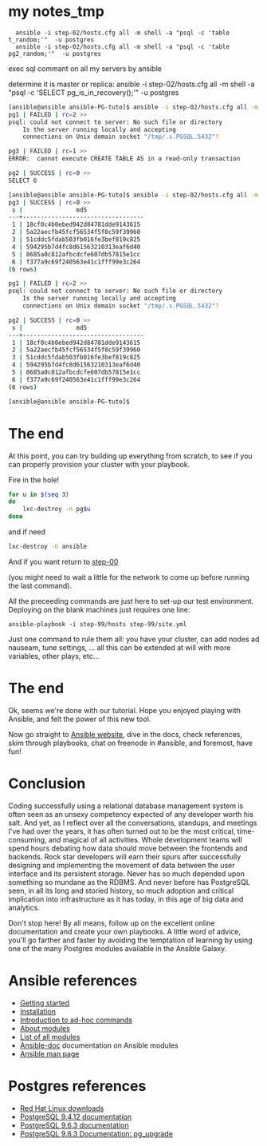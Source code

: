 # my notes\_tmp

      ansible -i step-02/hosts.cfg all -m shell -a "psql -c 'table t_random;'"  -u postgres
      ansible -i step-02/hosts.cfg all -m shell -a "psql -c 'table pg2_random;'"  -u postgres

exec sql commant on all my servers by ansible

determine it is master or replica:
      ansible -i step-02/hosts.cfg all -m shell -a "psql -c 'SELECT pg_is_in_recovery();'"  -u postgres

```bash
[ansible@ansible ansible-PG-tuto]$ ansible -i step-02/hosts.cfg all -m shell -a "psql -c 'create table pgf_random as select s, md5(random()::text) from generate_Series(1,6) s;'"  -u postgres
pg1 | FAILED | rc=2 >>
psql: could not connect to server: No such file or directory
	Is the server running locally and accepting
	connections on Unix domain socket "/tmp/.s.PGSQL.5432"?

pg3 | FAILED | rc=1 >>
ERROR:  cannot execute CREATE TABLE AS in a read-only transaction

pg2 | SUCCESS | rc=0 >>
SELECT 6

[ansible@ansible ansible-PG-tuto]$ ansible -i step-02/hosts.cfg all -m shell -a "psql -c 'table pgf_random;'"  -u postgres
pg3 | SUCCESS | rc=0 >>
 s |               md5                
---+----------------------------------
 1 | 18cf0c4b0ebed942d84781dde9143615
 2 | 5a22aecfb45fcf56534f5f8c59f39960
 3 | 51cddc5fdab503fb016fe3bef819c825
 4 | 594295b7d4fc8d61563210313eaf6d40
 5 | 8685a0c812afbcdcfe607db57815e1cc
 6 | f377a9c69f240563e41c1fff99e3c264
(6 rows)

pg1 | FAILED | rc=2 >>
psql: could not connect to server: No such file or directory
	Is the server running locally and accepting
	connections on Unix domain socket "/tmp/.s.PGSQL.5432"?

pg2 | SUCCESS | rc=0 >>
 s |               md5                
---+----------------------------------
 1 | 18cf0c4b0ebed942d84781dde9143615
 2 | 5a22aecfb45fcf56534f5f8c59f39960
 3 | 51cddc5fdab503fb016fe3bef819c825
 4 | 594295b7d4fc8d61563210313eaf6d40
 5 | 8685a0c812afbcdcfe607db57815e1cc
 6 | f377a9c69f240563e41c1fff99e3c264
(6 rows)

[ansible@ansible ansible-PG-tuto]$ 

```

# The end

At this point, you can try building up everything from scratch, to see
if you can properly provision your cluster with your playbook.

Fire in the hole!

```bash
for u in $(seq 3)
do
	lxc-destroy -n pg$u
done

```
and if need
```bash
lxc-destroy -n ansible
```
And if you want return to [step-00](https://github.com/4orbit/ansible-PG-tuto/tree/master/step-00)

(you might need to wait a little for the network to come up before
running the last command).

All the preceeding commands are just here to set-up our test
environment. Deploying on the blank machines just requires one line:

    ansible-playbook -i step-99/hosts step-99/site.yml

Just one command to rule them all: you have your cluster, can add nodes ad
nauseam, tune settings, ... all this can be extended at will with more variables, 
other plays, etc...

# The end

Ok, seems we're done with our tutorial. Hope you enjoyed playing with Ansible, and 
felt the power of this new tool.

Now go straight to [Ansible website](http://ansible.cc), dive in the docs, check references, 
skim through playbooks, chat on freenode in #ansible, and foremost, have fun!

# Conclusion

Coding successfully using a relational database management system is often seen as an unsexy competency expected of any developer worth his salt. And yet, as I reflect over all the conversations, standups, and meetings I've had over the years, it has often turned out to be the most critical, time-consuming, and magical of all activities. Whole development teams will spend hours debating how data should move between the frontends and backends. Rock star developers will earn their spurs after successfully designing and implementing the movement of data between the user interface and its persistent storage. Never has so much depended upon something so mundane as the RDBMS. And never before has PostgreSQL seen, in all its long and storied history, so much adoption and critical implication into infrastructure as it has today, in this age of big data and analytics.

Don't stop here! By all means, follow up on the excellent online documentation and create your own playbooks. A little word of advice, you'll go farther and faster by avoiding the temptation of learning by using one of the many Postgres modules available in the Ansible Galaxy.

# Ansible references

* [Getting started](https://docs.ansible.com/intro_getting_started.html)
* [Installation](http://docs.ansible.com/ansible/intro_installation.html)
* [Introduction to ad-hoc commands](http://docs.ansible.com/ansible/intro_adhoc.html#id7)
* [About modules](http://docs.ansible.com/ansible/modules.html)
* [List of all modules](http://docs.ansible.com/ansible/list_of_all_modules.html)
* [Ansible-doc](http://manpages.ubuntu.com/manpages/xenial/man1/ansible-doc.1.html) documentation on Ansible modules
* [Ansible man page](https://www.mankier.com/1/ansible)

# Postgres references

* [Red Hat Linux downloads](https://www.postgresql.org/download/linux/redhat/)
* [PostgreSQL 9.4.12 documentation](https://www.postgresql.org/docs/9.4/static/index.html)
* [PostgreSQL 9.6.3 documentation](https://www.postgresql.org/docs/9.6/static/index.html)
* [PostgreSQL 9.6.3 Documentation: pg\_upgrade](https://www.postgresql.org/docs/9.6/static/pgupgrade.html)


